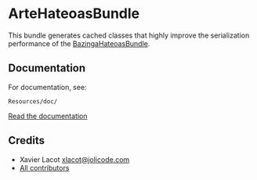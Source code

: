 ArteHateoasBundle
=================

This bundle generates cached classes that highly improve the serialization performance of the [BazingaHateoasBundle](http://github.com/willdurand/BazingaHateoasBundle).


Documentation
-------------

For documentation, see:

    Resources/doc/

[Read the documentation](https://github.com/ArteGEIE/ArteHateoasBundle/blob/master/Resources/doc/index.md)


Credits
-------

* Xavier Lacot <xlacot@jolicode.com>
* [All contributors](https://github.com/ArteGEIE/ArteHateoasBundle/contributors)
